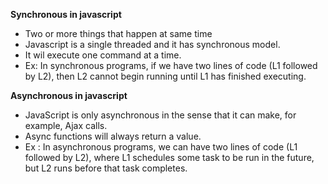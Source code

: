 **Synchronous in javascript**

* Two or more things that happen at same time
* Javascript is a single threaded and it has synchronous model.
* It wil execute one command at a time.
* Ex: 
        In synchronous programs, if we  have two lines of code (L1 followed by L2), then L2 cannot begin running until L1 has finished executing.



**Asynchronous in javascript**

* JavaScript is only asynchronous in the sense that it can make, for example, Ajax calls.
* Async functions will always return  a value.
* Ex :
        In asynchronous programs, we can have two lines of code (L1 followed by L2), where L1 schedules some task to be run in the future, but L2 runs before that task completes.